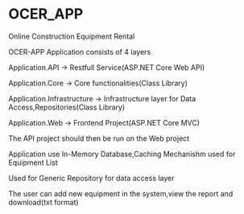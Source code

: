 # OCER_APP
Online Construction Equipment Rental

OCER-APP
Application consists of 4 layers

Application.API -> Restfull Service(ASP.NET Core Web API)

Application.Core -> Core functionalities(Class Library)

Application.Infrastructure -> Infrastructure layer for Data Access,Repositories(Class Library)

Application.Web -> Frontend Project(ASP.NET Core MVC)

The API project should then be run on the Web project

Application use In-Memory Database,Caching Mechanishm used for Equipment List

Used for Generic Repository for data access layer

The user can add new equipment in the system,view the report and download(txt format)

